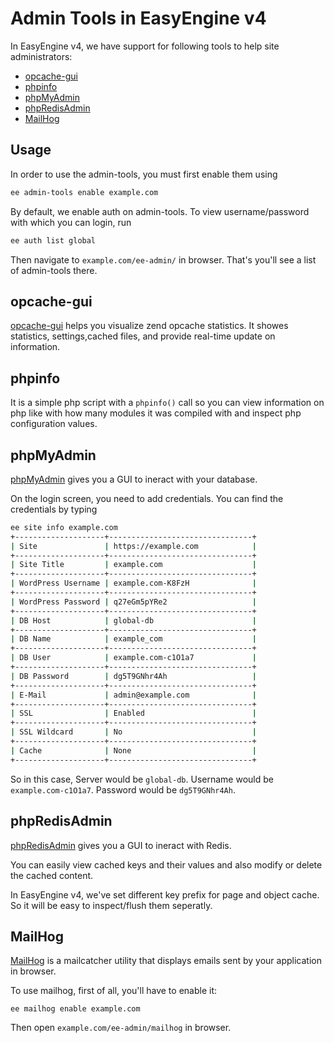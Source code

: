 # Admin Tools in EasyEngine v4

In EasyEngine v4, we have support for following tools to help site administrators:

 * [opcache-gui](#opcache-gui)
 * [phpinfo](#phpinfo)
 * [phpMyAdmin](#phpMyAdmin)
 * [phpRedisAdmin](#phpRedisAdmin)
 * [MailHog](#MailHog)

## Usage
In order to use the admin-tools, you must first enable them using 
```bash
ee admin-tools enable example.com
```

By default, we enable auth on admin-tools. To view username/password with which you can login, run
```bash
ee auth list global
```

Then navigate to `example.com/ee-admin/` in browser. That's you'll see a list of admin-tools there. 

## opcache-gui
[opcache-gui](https://github.com/amnuts/opcache-gui) helps you visualize zend opcache statistics. It showes statistics, settings,cached files, and provide real-time update on information.

## phpinfo
It is a simple php script with a `phpinfo()` call so you can view information on php like with how many modules it was compiled with and inspect php configuration values. 

## phpMyAdmin
[phpMyAdmin](https://www.phpmyadmin.net) gives you a GUI to ineract with your database.

On the login screen, you need to add credentials. You can find the credentials by typing 
```bash
ee site info example.com
+--------------------+--------------------------------+
| Site               | https://example.com            |
+--------------------+--------------------------------+
| Site Title         | example.com                    |
+--------------------+--------------------------------+
| WordPress Username | example.com-K8FzH              |
+--------------------+--------------------------------+
| WordPress Password | q27eGm5pYRe2                   |
+--------------------+--------------------------------+
| DB Host            | global-db                      |
+--------------------+--------------------------------+
| DB Name            | example_com                    |
+--------------------+--------------------------------+
| DB User            | example.com-c1O1a7             |
+--------------------+--------------------------------+
| DB Password        | dg5T9GNhr4Ah                   |
+--------------------+--------------------------------+
| E-Mail             | admin@example.com              |
+--------------------+--------------------------------+
| SSL                | Enabled                        |
+--------------------+--------------------------------+
| SSL Wildcard       | No                             |
+--------------------+--------------------------------+
| Cache              | None                           |
+--------------------+--------------------------------+
```

So in this case, 
Server would be `global-db`. 
Username would be `example.com-c1O1a7`. 
Password would be `dg5T9GNhr4Ah`.

## phpRedisAdmin
[phpRedisAdmin](https://github.com/erikdubbelboer/phpRedisAdmin) gives you a GUI to ineract with Redis.

You can easily view cached keys and their values and also modify or delete the cached content.

In EasyEngine v4, we've set different key prefix for page and object cache. So it will be easy to inspect/flush them seperatly.

## MailHog
[MailHog](https://github.com/mailhog/MailHog) is a mailcatcher utility that displays emails sent by your application in browser.

To use mailhog, first of all, you'll have to enable it:

```
ee mailhog enable example.com
```

Then open `example.com/ee-admin/mailhog` in browser.